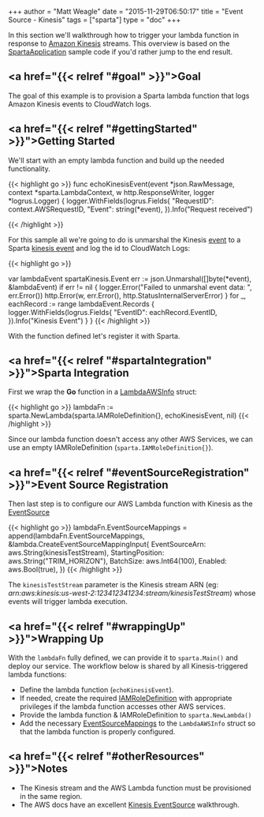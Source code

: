 +++
author = "Matt Weagle"
date = "2015-11-29T06:50:17"
title = "Event Source - Kinesis"
tags = ["sparta"]
type = "doc"
+++

In this section we'll walkthrough how to trigger your lambda function in response to [Amazon Kinesis](https://aws.amazon.com/kinesis/) streams.  This overview is based on the [SpartaApplication](https://github.com/mweagle/SpartaApplication/blob/master/application.go#L130) sample code if you'd rather jump to the end result.  

## <a href="{{< relref "#goal" >}}">Goal</a>

The goal of this example is to provision a Sparta lambda function that logs Amazon Kinesis events to CloudWatch logs.

## <a href="{{< relref "#gettingStarted" >}}">Getting Started</a>

We'll start with an empty lambda function and build up the needed functionality.

{{< highlight go >}}
func echoKinesisEvent(event *json.RawMessage,
                      context *sparta.LambdaContext,
                      w http.ResponseWriter,
                      logger *logrus.Logger)
{
  logger.WithFields(logrus.Fields{
		"RequestID": context.AWSRequestID,
		"Event":     string(*event),
	}).Info("Request received")

{{< /highlight >}}   

For this sample all we're going to do is unmarshal the Kinesis [event](http://docs.aws.amazon.com/lambda/latest/dg/walkthrough-kinesis-events-adminuser-create-test-function.html#wt-kinesis-invoke-manually) to a Sparta [kinesis event](https://godoc.org/github.com/mweagle/Sparta/aws/kinesis#Event) and log the id to CloudWatch Logs:

{{< highlight go >}}

  var lambdaEvent spartaKinesis.Event
  err := json.Unmarshal([]byte(*event), &lambdaEvent)
  if err != nil {
    logger.Error("Failed to unmarshal event data: ", err.Error())
    http.Error(w, err.Error(), http.StatusInternalServerError)
  }
  for _, eachRecord := range lambdaEvent.Records {
    logger.WithFields(logrus.Fields{
      "EventID": eachRecord.EventID,
    }).Info("Kinesis Event")
  }
}
{{< /highlight >}}   

With the function defined let's register it with Sparta.

## <a href="{{< relref "#spartaIntegration" >}}">Sparta Integration</a>

First we wrap the **Go** function in a [LambdaAWSInfo](https://godoc.org/github.com/mweagle/Sparta#LambdaAWSInfo) struct:

{{< highlight go >}}
lambdaFn := sparta.NewLambda(sparta.IAMRoleDefinition{}, echoKinesisEvent, nil)
{{< /highlight >}}   

Since our lambda function doesn't access any other AWS Services, we can use an empty IAMRoleDefinition (`sparta.IAMRoleDefinition{}`).

## <a href="{{< relref "#eventSourceRegistration" >}}">Event Source Registration</a>

Then last step is to configure our AWS Lambda function with Kinesis as the [EventSource](http://docs.aws.amazon.com/lambda/latest/dg/intro-core-components.html)

{{< highlight go >}}
lambdaFn.EventSourceMappings = append(lambdaFn.EventSourceMappings, &lambda.CreateEventSourceMappingInput{
  EventSourceArn:   aws.String(kinesisTestStream),
  StartingPosition: aws.String("TRIM_HORIZON"),
  BatchSize:        aws.Int64(100),
  Enabled:          aws.Bool(true),
})
{{< /highlight >}}   

The `kinesisTestStream` parameter is the Kinesis stream ARN (eg: _arn:aws:kinesis:us-west-2:123412341234:stream/kinesisTestStream_) whose events will trigger lambda execution.

## <a href="{{< relref "#wrappingUp" >}}">Wrapping Up</a>

With the `lambdaFn` fully defined, we can provide it to `sparta.Main()` and deploy our service.  The workflow below is shared by all Kinesis-triggered lambda functions:

  * Define the lambda function (`echoKinesisEvent`).
  * If needed, create the required [IAMRoleDefinition](https://godoc.org/github.com/mweagle/Sparta*IAMRoleDefinition) with appropriate privileges if the lambda function accesses other AWS services.
  * Provide the lambda function & IAMRoleDefinition to `sparta.NewLambda()`
  * Add the necessary [EventSourceMappings](https://godoc.org/github.com/aws/aws-sdk-go/service/lambda#CreateEventSourceMappingInput) to the `LambdaAWSInfo` struct so that the lambda function is properly configured.

## <a href="{{< relref "#otherResources" >}}">Notes</a>

  * The Kinesis stream and the AWS Lambda function must be provisioned in the same region.
  * The AWS docs have an excellent [Kinesis EventSource](http://docs.aws.amazon.com/lambda/latest/dg/walkthrough-kinesis-events-adminuser.html) walkthrough.
